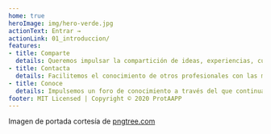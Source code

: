 ```yaml
---
home: true
heroImage: img/hero-verde.jpg
actionText: Entrar →
actionLink: 01_introduccion/
features:
- title: Comparte
  details: Queremos impulsar la compartición de ideas, experiencias, cualquier forma de colaboración dentro del sector público
- title: Contacta
  details: Facilitemos el conocimiento de otros profesionales con las mismas inquietudes con los que poder colaborar, apasionados con al ciberseguridad
- title: Conoce
  details: Impulsemos un foro de conocimiento a través del que continuar aprendiendo en todos los ámbitos de la ciberseguridad
footer: MIT Licensed | Copyright © 2020 ProtAAPP
---
```



Imagen de portada cortesía de
[pngtree.com](https://es.pngtree.com/freepng/digital-technology-background--futuristic-structure-elements-concept-background-design_3527875.html)


<AvisoCookies />

